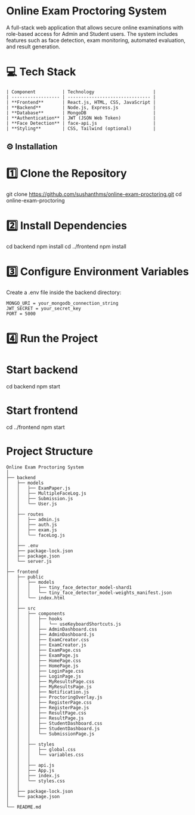 # Online Exam Proctoring System
A full-stack web application that allows secure online examinations with role-based access for Admin and Student users. The system includes features such as face detection, exam monitoring, automated evaluation, and result generation.

# 💻 Tech Stack
```
| Component          | Technology                      |
| ------------------ | ------------------------------- |
| **Frontend**       | React.js, HTML, CSS, JavaScript |
| **Backend**        | Node.js, Express.js             |
| **Database**       | MongoDB                         |
| **Authentication** | JWT (JSON Web Token)            |
| **Face Detection** | face-api.js                     |
| **Styling**        | CSS, Tailwind (optional)        |
```
## ⚙️ Installation

# 1️⃣ Clone the Repository
git clone https://github.com/sushanthms/online-exam-proctoring.git
cd online-exam-proctoring

# 2️⃣ Install Dependencies
cd backend
npm install
cd ../frontend
npm install

# 3️⃣ Configure Environment Variables

Create a .env file inside the backend directory:
```
MONGO_URI = your_mongodb_connection_string
JWT_SECRET = your_secret_key
PORT = 5000
```
# 4️⃣ Run the Project
# Start backend
cd backend
npm start

# Start frontend
cd ../frontend
npm start

# Project Structure
```
Online Exam Proctoring System
│
├── backend
│   ├── models
│   │   ├── ExamPaper.js
│   │   ├── MultipleFaceLog.js
│   │   ├── Submission.js
│   │   └── User.js
│   │
│   ├── routes
│   │   ├── admin.js
│   │   ├── auth.js
│   │   ├── exam.js
│   │   └── faceLog.js
│   │
│   ├── .env
│   ├── package-lock.json
│   ├── package.json
│   └── server.js
│
├── frontend
│   ├── public
│   │   ├── models
│   │   │   ├── tiny_face_detector_model-shard1
│   │   │   └── tiny_face_detector_model-weights_manifest.json
│   │   └── index.html
│   │
│   ├── src
│   │   ├── components
│   │   │   ├── hooks
│   │   │   │   └── useKeyboardShortcuts.js
│   │   │   ├── AdminDashboard.css
│   │   │   ├── AdminDashboard.js
│   │   │   ├── ExamCreator.css
│   │   │   ├── ExamCreator.js
│   │   │   ├── ExamPage.css
│   │   │   ├── ExamPage.js
│   │   │   ├── HomePage.css
│   │   │   ├── HomePage.js
│   │   │   ├── LoginPage.css
│   │   │   ├── LoginPage.js
│   │   │   ├── MyResultsPage.css
│   │   │   ├── MyResultsPage.js
│   │   │   ├── Notification.js
│   │   │   ├── ProctoringOverlay.js
│   │   │   ├── RegisterPage.css
│   │   │   ├── RegisterPage.js
│   │   │   ├── ResultPage.css
│   │   │   ├── ResultPage.js
│   │   │   ├── StudentDashboard.css
│   │   │   ├── StudentDashboard.js
│   │   │   └── SubmissionPage.js
│   │   │
│   │   ├── styles
│   │   │   ├── global.css
│   │   │   └── variables.css
│   │   │
│   │   ├── api.js
│   │   ├── App.js
│   │   ├── index.js
│   │   └── styles.css
│   │
│   ├── package-lock.json
│   └── package.json
│
└── README.md
```
